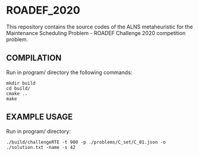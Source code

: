 # ROADEF_2020
This repository contains the source codes of the ALNS metaheuristic for the Maintenance Scheduling Problem - ROADEF Challenge 2020 competition problem.

## COMPILATION
Run in program/ directory the following commands:
```
mkdir build
cd build/
cmake ..
make
```
## EXAMPLE USAGE
Run in program/ directory:
```
./build/challengeRTE -t 900 -p ./problems/C_set/C_01.json -o ./solution.txt -name -s 42
```
